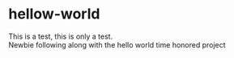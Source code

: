 # hellow-world
This is a test, this is only a test.  
Newbie following along with the hello world time honored project
